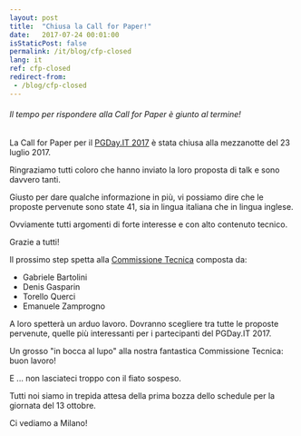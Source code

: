 ```yaml
---
layout: post
title:  "Chiusa la Call for Paper!"
date:   2017-07-24 00:01:00
isStaticPost: false
permalink: /it/blog/cfp-closed
lang: it
ref: cfp-closed
redirect-from:
 - /blog/cfp-closed
---
```


<h6>Il tempo per rispondere alla Call for Paper è giunto al termine!</h6>


La Call for Paper per il [PGDay.IT 2017](http://2017.pgday.it/it/) è stata chiusa alla 
mezzanotte del 23 luglio 2017.

Ringraziamo tutti coloro che hanno inviato la loro proposta di talk e sono davvero 
tanti. 

Giusto per dare qualche informazione in più, vi possiamo dire che le proposte pervenute sono state 41, sia in 
lingua italiana che in lingua inglese.

Ovviamente tutti argomenti di forte interesse e con alto contenuto tecnico.

Grazie a tutti!

Il prossimo step spetta alla [Commissione Tecnica](http://2017.pgday.it/it/team/) composta da:

* Gabriele Bartolini
* Denis Gasparin
* Torello Querci
* Emanuele Zamprogno

A loro spetterà un arduo lavoro. Dovranno scegliere tra tutte le proposte pervenute, quelle più 
interessanti per i partecipanti del PGDay.IT 2017.

Un grosso "in bocca al lupo" alla nostra fantastica Commissione Tecnica: buon lavoro!

E ... non lasciateci troppo con il fiato sospeso. 

Tutti noi siamo in trepida attesa della prima bozza dello schedule per la giornata del 13 ottobre.

Ci vediamo a Milano!
